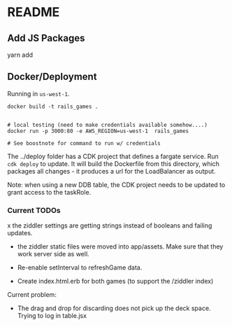 # README

## Add JS Packages
yarn add <package>

## Docker/Deployment
Running in `us-west-1`.

```
docker build -t rails_games .


# local testing (need to make credentials available somehow....)
docker run -p 3000:80 -e AWS_REGION=us-west-1  rails_games

# See boostnote for command to run w/ credentials

```

The ../deploy folder has a CDK project that defines a fargate service.  Run `cdk deploy` to update.
It will build the Dockerfile from this directory, which packages all changes - it produces a url for
the LoadBalancer as output.

Note: when using a new DDB table, the CDK project needs to be updated to grant access to the taskRole.

### Current TODOs
x the ziddler settings are getting strings instead of booleans and failing updates.
* the ziddler static files were moved into app/assets.  Make sure that they work server side as well.

* Re-enable setInterval to refreshGame data.
* Create index.html.erb for both games (to support the /ziddler index)

Current problem:

* The drag and drop for discarding does not pick up the deck space.  Trying to log in table.jsx